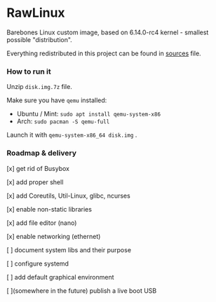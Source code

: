 # RawLinux

Barebones Linux custom image, based on 6.14.0-rc4 kernel - smallest possible "distribution".

Everything redistributed in this project can be found in [sources](sources.txt) file.

### How to run it

Unzip `disk.img.7z` file.

Make sure you have `qemu` installed: 
* Ubuntu / Mint: `sudo apt install qemu-system-x86`
* Arch: `sudo pacman -S qemu-full`

Launch it with `qemu-system-x86_64 disk.img` .

### Roadmap & delivery

[x] get rid of Busybox

[x] add proper shell

[x] add Coreutils, Util-Linux, glibc, ncurses

[x] enable non-static libraries

[x] add file editor (nano)

[x] enable networking (ethernet)

[ ] document system libs and their purpose

[ ] configure systemd

[ ] add default graphical environment

[ ](somewhere in the future) publish a live boot USB
